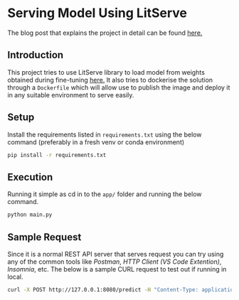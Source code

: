 # Serving Model Using LitServe
The blog post that explains the project in detail can be found [here.]()

## Introduction
This project tries to use LitServe library to load model from weights obtained during fine-tuning [here.](https://github.com/codebykarthick/summarisation-fine-tuning) It also tries to dockerise the solution through a `Dockerfile` which will allow use to publish the image and deploy it in any suitable environment to serve easily.

## Setup
Install the requirements listed in `requirements.txt` using the below command (preferably in a fresh venv or conda environment)

```bash
pip install -r requirements.txt
```

## Execution
Running it simple as cd in to the `app/` folder and running the below command.

```bash
python main.py
```

## Sample Request
Since it is a normal REST API server that serves request you can try using any of the common tools like *Postman*, *HTTP Client (VS Code Extention)*, *Insomnia*, etc. The below is a sample CURL request to test out if running in local.

```bash
curl -X POST http://127.0.0.1:8080/predict -H "Content-Type: application/json" -d '{"input": "In the heart of a bustling city, a small community garden has become a sanctuary for people of all ages and backgrounds. Initially started as a weekend project by a retired schoolteacher, the garden quickly attracted attention from neighbors who were looking for a way to reconnect with nature and each other. Over time, raised beds filled with herbs, vegetables, and flowers transformed the once-abandoned lot into a vibrant green space. Children learned how to plant seeds and water responsibly, while seniors shared gardening tips and stories from their youth. Volunteers painted murals on the surrounding walls, depicting scenes of unity, growth, and biodiversity. As the seasons changed, so did the garden’s colors and rhythms. In spring, tulips and daffodils danced in the breeze; in summer, tomatoes ripened on the vine under the warmth of the sun. Autumn brought the crunch of fallen leaves, and winter blankets made everything quiet but not forgotten. The garden also became a hub for local events—storytelling evenings and cultural food tastings."}'
```